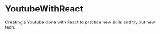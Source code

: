 # YoutubeWithReact

Creating a Youtube clone with React to practice new skills and try out new tech.
